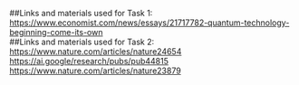 ##Links and materials used for Task 1:  
https://www.economist.com/news/essays/21717782-quantum-technology-beginning-come-its-own  
##Links and materials used for Task 2:  
https://www.nature.com/articles/nature24654  
https://ai.google/research/pubs/pub44815  
https://www.nature.com/articles/nature23879  
